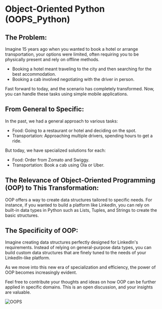 # Object-Oriented Python (OOPS_Python)

## The Problem:

Imagine 15 years ago when you wanted to book a hotel or arrange transportation, your options were limited, often requiring you to be physically present and rely on offline methods. 

- Booking a hotel meant traveling to the city and then searching for the best accommodation.
- Booking a cab involved negotiating with the driver in person.

Fast forward to today, and the scenario has completely transformed. Now, you can handle these tasks using simple mobile applications.

## From General to Specific:

In the past, we had a general approach to various tasks:

- Food: Going to a restaurant or hotel and deciding on the spot.
- Transportation: Approaching multiple drivers, spending hours to get a ride.

But today, we have specialized solutions for each:

- Food: Order from Zomato and Swiggy.
- Transportation: Book a cab using Ola or Uber.

## The Relevance of Object-Oriented Programming (OOP) to This Transformation:

OOP offers a way to create data structures tailored to specific needs. For instance, if you wanted to build a platform like LinkedIn, you can rely on built-in data types in Python such as Lists, Tuples, and Strings to create the basic structures.

## The Specificity of OOP:

Imagine creating data structures perfectly designed for LinkedIn's requirements. Instead of relying on general-purpose data types, you can build custom data structures that are finely tuned to the needs of your LinkedIn-like platform.

As we move into this new era of specialization and efficiency, the power of OOP becomes increasingly evident.

Feel free to contribute your thoughts and ideas on how OOP can be further applied in specific domains. This is an open discussion, and your insights are valuable.

![OOPS](https://d1m75rqqgidzqn.cloudfront.net/wp-data/2022/07/01101325/oops-concept.png)
